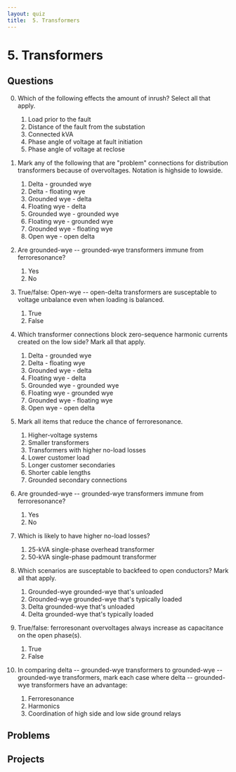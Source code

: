 ```yaml
---
layout: quiz
title:  5. Transformers
---
```


# 5. Transformers

## Questions

0. Which of the following effects the amount of inrush? Select all
   that apply.

   1. Load prior to the fault
   2. Distance of the fault from the substation
   3. Connected kVA
   4. Phase angle of voltage at fault initiation
   5. Phase angle of voltage at reclose

0. Mark any of the following that are "problem" connections for
   distribution transformers because of overvoltages. Notation is
   highside to lowside.
   
   1. Delta - grounded wye
   1. Delta - floating wye
   1. Grounded wye - delta
   1. Floating wye - delta
   1. Grounded wye - grounded wye
   1. Floating wye - grounded wye
   1. Grounded wye - floating wye
   1. Open wye - open delta

0. Are grounded-wye -- grounded-wye transformers immune from ferroresonance?
   
   1. Yes
   1. No

0. True/false: Open-wye -- open-delta transformers are susceptable to
   voltage unbalance even when loading is balanced.
   
   1. True
   1. False
   
0. Which transformer connections block zero-sequence harmonic currents
   created on the low side? Mark all that apply.
   
   1. Delta - grounded wye
   1. Delta - floating wye
   1. Grounded wye - delta
   1. Floating wye - delta
   1. Grounded wye - grounded wye
   1. Floating wye - grounded wye
   1. Grounded wye - floating wye
   1. Open wye - open delta

0. Mark all items that reduce the chance of ferroresonance.

   1. Higher-voltage systems
   1. Smaller transformers
   1. Transformers with higher no-load losses
   1. Lower customer load
   1. Longer customer secondaries
   1. Shorter cable lengths
   1. Grounded secondary connections

0. Are grounded-wye -- grounded-wye transformers immune from ferroresonance?
   
   1. Yes
   1. No

0. Which is likely to have higher no-load losses?

   1. 25-kVA single-phase overhead transformer
   1. 50-kVA single-phase padmount transformer
   
0. Which scenarios are susceptable to backfeed to open conductors?
   Mark all that apply.
   
   1. Grounded-wye grounded-wye that's unloaded
   1. Grounded-wye grounded-wye that's typically loaded
   1. Delta grounded-wye that's unloaded
   1. Delta grounded-wye that's typically loaded

0. True/false: ferroresonant overvoltages always increase as
   capacitance on the open phase(s).

   1. True
   1. False

0. In comparing delta -- grounded-wye transformers to grounded-wye --
   grounded-wye transformers, mark each case where delta --
   grounded-wye transformers have an advantage:
   
   1. Ferroresonance
   1. Harmonics
   1. Coordination of high side and low side ground relays




## Problems

## Projects
